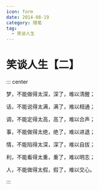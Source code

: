 ```yaml
---
icon: form
date: 2014-08-19
category: 随笔
tag:
  - 笑谈人生
---
```


# 笑谈人生【二】

::: center

梦，不能做得太深，深了，难以清醒；

话，不能说得太满，满了，难以相通；

调，不能定得太高，高了，难以合声；

事，不能做得太绝，绝了，难以进退；

情，不能陷得太深，深了，难以自拔；

利，不能看得太重，重了，难以明志；

人，不能做得太假，假了，难以交心。

:::

